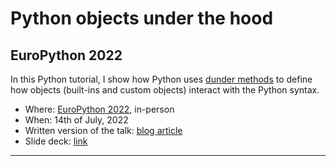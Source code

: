 # Python objects under the hood

## EuroPython 2022

In this Python tutorial, I show how Python uses [dunder methods][dunder-article] to define how objects (built-ins and custom objects) interact with the Python syntax.

 - Where: [EuroPython 2022](https://ep2022.europython.eu/session/python-objects-under-the-hood), in-person
 - When: 14th of July, 2022
 - Written version of the talk: [blog article][dunder-article]
 - Slide deck: [link](https://github.com/mathspp/talks/blob/main/20220712_python_objects_under_the_hood/slide_deck.pdf)

---

[dunder-article]: /blog/pydonts/dunder-methods
